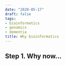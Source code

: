 ```yaml
---
date: "2020-05-17"
draft: false
tags:
- bioinformatics
- genomics
- dementia
title: Why bioinformatics
---
```


## Step 1. Why now...
